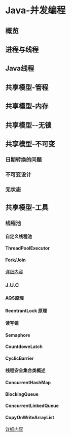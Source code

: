 # Java-并发编程

## 概览

## 进程与线程

## Java线程

## 共享模型-管程

## 共享模型-内存

## 共享模型--无锁

## 共享模型-不可变

### 日期转换的问题

### 不可变设计

### 无状态

## 共享模型-工具

### 线程池

#### 自定义线程池

#### ThreadPoolExecutor

#### Fork/Join

[详细内容](./docs/线程池.md)

### J.U.C

#### AQS原理

#### ReentrantLock 原理

#### 读写锁

#### Semaphore

#### CountdownLatch

#### CyclicBarrier

#### 线程安全集合类概述

#### ConcurrentHashMap

#### BlockingQueue

#### ConcurrentLinkedQueue

#### CopyOnWriteArrayList

[详细内容](./docs/J.U.C.md)











